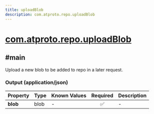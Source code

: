 ```yaml
---
title: uploadBlob
description: com.atproto.repo.uploadBlob
---
```


# [com.atproto.repo.uploadBlob](https://github.com/myConsciousness/atproto.dart/blob/main/lexicons/com/atproto/repo/uploadBlob.json)

## #main

Upload a new blob to be added to repo in a later request.

### Output (application/json)

| Property | Type | Known Values | Required | Description |
| --- | --- | --- | :---: | --- |
| **blob** | blob | - | ✅ | - |
